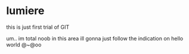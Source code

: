 # lumiere
this is just first trial of GIT

um.. im total noob in this area
ill gonna just follow the indication on hello world @~@oo
